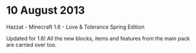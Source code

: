 # 10 August 2013
Hazzat - Minecraft 1.6 - Love & Tolerance Spring Edition

Updated for 1.6! All the new blocks, items and features from the main pack are carried over too. 
